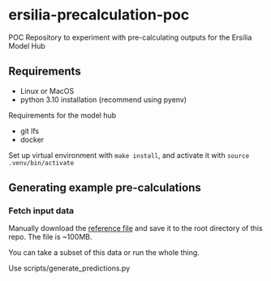 # ersilia-precalculation-poc
POC Repository to experiment with pre-calculating outputs for the Ersilia Model Hub

## Requirements
- Linux or MacOS
- python 3.10 installation (recommend using pyenv)

Requirements for the model hub
- git lfs
- docker

Set up virtual environment with `make install`, and activate it with `source .venv/bin/activate`

## Generating example pre-calculations

### Fetch input data
Manually download the [reference file](https://github.com/ersilia-os/groverfeat/raw/main/data/reference_library.csv) and save it to the root directory of this repo. The file is ~100MB.

You can take a subset of this data or run the whole thing.

Use scripts/generate_predictions.py